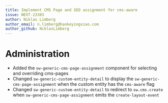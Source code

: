 ```yaml
---
title: Implement CMS Page and SEO assignment for cms-aware
issue: NEXT-23383
author: Niklas Limberg
author_email: n.limberg@haokeyingxiao.com
author_github: NiklasLimberg
---
```

# Administration
* Added the `sw-generic-cms-page-assignment` component for selecting and overriding cms-pages
* Changed `sw-generic-custom-entity-detail` to display the `sw-generic-cms-page-assignment` when the custom entity has the `cms-aware` flag
* Changed `sw-generic-custom-entity-detail` to redirect to `sw.cms.create` when `sw-generic-cms-page-assignment` emits the `create-layout-event`
